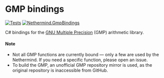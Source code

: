 # GMP bindings

[![Tests](https://github.com/nethermindeth/gmp-bindings/actions/workflows/test-publish.yml/badge.svg)](https://github.com/nethermindeth/gmp-bindings/actions/workflows/test-publish.yml)
[![Nethermind.GmpBindings](https://img.shields.io/nuget/v/Nethermind.GmpBindings)](https://www.nuget.org/packages/Nethermind.GmpBindings)

C# bindings for the [GNU Multiple Precision](https://gmplib.org) (GMP) arithmetic library.

#### Note

- Not all GMP functions are currently bound — only a few are used by the Nethermind. If you need a specific function, please open an issue.
- To build the GMP, an unofficial GMP repository mirror is used, as the original repository is inaccessible from GitHub.
